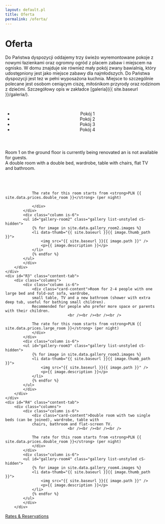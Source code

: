 ```yaml
---
layout: default.pl
title: Oferta
permalink: /oferta/
---
```


# Oferta


Do Państwa dyspozycji oddajemy trzy świeżo wyremontowane pokoje z nowymi łazienkami oraz ogromny ogród z placem zabaw 
i miejscem na ognisko. W domu znajduje sie również mały pokój zwany bawialnią, który udostępniony jest jako miejsce 
zabawy dla najmłodszych. Do Państwa dyspozycji jest tez  w pełni wyposażona kuchnia. Miejsce to szczególnie polecane 
jest osobom ceniącym ciszę, miłośnikom przyrody oraz rodzinom z dziećmi. Szczegółowy opis w zakładce 
[galeria]({{ site.baseurl }}/galeria/).

<br />
<div class="card">
  <header class="card-header">
    <nav class="tabs is-medium">
        <ul>
          <li id="r1-tab" class="tab"><a><span>Pokój 1</span></a></li>
          <li id="r2-tab" class="tab is-active"><a><span>Pokój 2</span></a></li>
          <li id="r3-tab" class="tab"><a><span>Pokój 3</span></a></li>
          <li id="r4-tab" class="tab"><a><span>Pokój 4</span></a></li>
        </ul>
    </nav> 
  </header>
    <div id="R1" class="content-tab">
        <div class="columns">
            <div class="column is-12">
                <div class="card-content">Room 1 on the ground floor is currently being 
                renovated an is not available for guests.</div>
            </div> 
        </div>
    </div>
    <div id="R2" class="content-tab is-active">
        <div class="columns">
            <div class="column is-6">
                <div class="card-content">
                A double room with a double bed, wardrobe, table with chairs, flat TV 
                and bathroom.
                <br /><br /><br /><br />
                
                The rate for this room starts from <strong>PLN {{ site.data.prices.double_room }}</strong> (per night)
                
                </div>
            </div>    
            <div class="column is-6">
            <ul id="gallery-room2" class="gallery list-unstyled cS-hidden">
                {% for image in site.data.gallery_room2.images %}
                <li data-thumb="{{ site.baseurl }}{{ image.thumb_path }}"> 
                    <img src="{{ site.baseurl }}{{ image.path }}" />
                    <p>{{ image.description }}</p>
                </li>    
                {% endfor %}
            </ul>
            </div>
        </div>
    </div>
    <div id="R3" class="content-tab">
        <div class="columns">
            <div class="column is-6">
                <div class="card-content">Room for 2-4 people with one large bed and fold-out sofa, wardrobe, 
                small table, TV and a new bathroom (shower with extra deep tub, useful for bathing small children). 
                Recommended for people who prefer more space or parents with their children.
                                <br /><br /><br /><br />
                
                The rate for this room starts from <strong>PLN {{ site.data.prices.large_room }}</strong> (per night)
                </div>
            </div>    
            <div class="column is-6">              
            <ul id="gallery-room3" class="gallery list-unstyled cS-hidden">
                {% for image in site.data.gallery_room3.images %}
                <li data-thumb="{{ site.baseurl }}{{ image.thumb_path }}"> 
                    <img src="{{ site.baseurl }}{{ image.path }}" />
                    <p>{{ image.description }}</p>
                </li>    
                {% endfor %}
            </ul>
            </div> 
        </div>
    </div>
    <div id="R4" class="content-tab">
        <div class="columns">
            <div class="column is-6">
                <div class="card-content">Double room with two single beds (can be joined), wardrobe, table with 
                chairs, bathroom and flat-screen TV.
                                <br /><br /><br /><br />
                
                The rate for this room starts from <strong>PLN {{ site.data.prices.double_room }}</strong> (per night)
                </div>
            </div>    
            <div class="column is-6">
            <ul id="gallery-room4" class="gallery list-unstyled cS-hidden">
                {% for image in site.data.gallery_room4.images %}
                <li data-thumb="{{ site.baseurl }}{{ image.thumb_path }}"> 
                    <img src="{{ site.baseurl }}{{ image.path }}" />
                    <p>{{ image.description }}</p>
                </li>    
                {% endfor %}
            </ul>
            </div>
        </div>
  </div>
  <footer class="card-footer">
    <a href="{{ site.baseurl }}/prices/" class="card-footer-item">Rates &amp; Reservations</a>
  </footer>
</div>

<div class="section">
</div>
<script>
    $(document).ready(function() {
            function init_gallery(gallery) {
                return $(gallery).lightSlider({
                    gallery:true,
                    item:1,
                    thumbItem:9,
                    slideMargin: 0,
                    speed:500,
                    auto:false,
                    //loop:true,
                    onSliderLoad: function() {
                        $(gallery).removeClass('cS-hidden');
                    }  
                });            
            }
    
            //init default gallery
            init_gallery('#gallery-room2');
            init_gallery('#gallery-room3');
            init_gallery('#gallery-room4');
            
            $('#r1-tab').click(function(ev) {
                openTab(ev,'R1');
            });            
            $('#r2-tab').click(function(ev) {
                openTab(ev,'R2');
            });
            $('#r3-tab').click(function(ev) {
                openTab(ev,'R3');
            });
            $('#r4-tab').click(function(ev) {
                openTab(ev,'R4');
            });
    });
</script>
